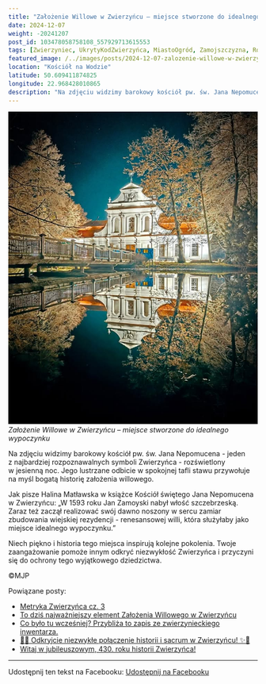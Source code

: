```yaml
---
title: "Założenie Willowe w Zwierzyńcu – miejsce stworzone do idealnego wypoczynku"
date: 2024-12-07
weight: -20241207
post_id: 103478058758108_557929713615553
tags: [Zwierzyniec, UkrytyKodZwierzyńca, MiastoOgród, Zamojszczyzna, Roztocze, Lubelskie, villarestituta, turystyka, dziedzictwo, zabytki, krajobrazy, TajemnicePrzeszłości, PodróżeWczasie, MagiczneMiejsce, KościółNaWodzie, RomantycznyZwierzyniec]
featured_image: /../images/posts/2024-12-07-zalozenie-willowe-w-zwierzyncu--miejsce-stworzone.jpg
location: "Kościół na Wodzie"
latitude: 50.609411874825
longitude: 22.968428010865
description: "Na zdjęciu widzimy barokowy kościół pw. św. Jana Nepomucena - jeden z najbardziej rozpoznawalnych symboli Zwierzyńca - rozświetlony w jesienną noc. Je..."
---
```


![Założenie Willowe w Zwierzyńcu – miejsce stworzone do idealnego wypoczynku](/images/posts/2024-12-07-zalozenie-willowe-w-zwierzyncu--miejsce-stworzone.jpg)
*Założenie Willowe w Zwierzyńcu – miejsce stworzone do idealnego wypoczynku*

Na zdjęciu widzimy barokowy kościół pw. św. Jana Nepomucena - jeden z najbardziej rozpoznawalnych symboli Zwierzyńca - rozświetlony w jesienną noc. Jego lustrzane odbicie w spokojnej tafli stawu przywołuje na myśl bogatą historię założenia willowego.

Jak pisze Halina Matławska w książce Kościół świętego Jana Nepomucena w Zwierzyńcu:
„W 1593 roku Jan Zamoyski nabył włość szczebrzeską. Zaraz też zaczął realizować swój dawno noszony w sercu zamiar zbudowania wiejskiej rezydencji - renesansowej willi, która służyłaby jako miejsce idealnego wypoczynku.”

Niech piękno i historia tego miejsca inspirują kolejne pokolenia. Twoje zaangażowanie pomoże innym odkryć niezwykłość Zwierzyńca i przyczyni się do ochrony tego wyjątkowego dziedzictwa.



©MJP

Powiązane posty:
- [Metryka Zwierzyńca cz. 3](/posts/Metryka-Zwierzynca-cz-3)
- [To dziś najważniejszy element Założenia Willowego w Zwierzyńcu](/posts/To-dzis-najwazniejszy-element-Zalozenia-Willowego)
- [Co było tu wcześniej? Przybliża to zapis ze zwierzynieckiego inwentarza.](/posts/Co-bylo-tu-wczesniej-Przybliza-to-zapis-ze-zwierzynieckiego)
- [🌟✨ Odkryjcie niezwykłe połączenie historii i sacrum w Zwierzyńcu! ✨🌟](/posts/-Odkryjcie-niezwykle-polaczenie-historii-i-sacrum)
- [Witaj w jubileuszowym, 430. roku historii Zwierzyńca!](/posts/Witaj-w-jubileuszowym-430-roku-historii-Zwierzynca)


---

Udostępnij ten tekst na Facebooku:
[Udostępnij na Facebooku](https://www.facebook.com/sharer/sharer.php?u=https://stowarzyszeniewachniewskiej.pl/posts/Zalozenie-Willowe-w-Zwierzyncu--miejsce-stworzone)

<script type="application/ld+json">
{
  "@context": "https://schema.org",
  "@type": "BlogPosting",
  "headline": "Założenie Willowe w Zwierzyńcu – miejsce stworzone do idealnego wypoczynku",
  "datePublished": "2024-12-07",
  "dateModified": "2024-12-07",
  "author": {
    "@type": "Person",
    "name": "Michał Jan Patyk"
  },
  "publisher": {
    "@type": "Organization",
    "name": "Stowarzyszenie im. Aleksandry Wachniewskiej",
    "logo": {
      "@type": "ImageObject",
      "url": "https://stowarzyszeniewachniewskiej.pl/images/logo/logo.svg"
    }
  },
  "mainEntityOfPage": {
    "@type": "WebPage",
    "@id": "https://stowarzyszeniewachniewskiej.pl/posts/Zalozenie-Willowe-w-Zwierzyncu--miejsce-stworzone"
  },
  "image": {
    "@type": "ImageObject",
    "url": "https://stowarzyszeniewachniewskiej.pl/images/posts/2024-12-07-zalozenie-willowe-w-zwierzyncu--miejsce-stworzone.jpg"
  },
  "articleSection": "Dziedzictwo Kulturowe i Zabytki",
  "keywords": "Zwierzyniec, UkrytyKodZwierzyńca, MiastoOgród, Zamojszczyzna, Roztocze, Lubelskie, villarestituta, turystyka, dziedzictwo, zabytki, krajobrazy, TajemnicePrzeszłości, PodróżeWczasie, MagiczneMiejsce, KościółNaWodzie, RomantycznyZwierzyniec",
  "wordCount": 102,
  "articleBody": "Na zdjęciu widzimy barokowy kościół pw. św. Jana Nepomucena - jeden z najbardziej rozpoznawalnych symboli Zwierzyńca - rozświetlony w jesienną noc. Jego lustrzane odbicie w spokojnej tafli stawu przywołuje na myśl bogatą historię założenia willowego.\n\nJak pisze Halina Matławska w książce Kościół świętego Jana Nepomucena w Zwierzyńcu:\n„W 1593 roku Jan Zamoyski nabył włość szczebrzeską. Zaraz też zaczął realizować swój dawno noszony w sercu zamiar zbudowania wiejskiej rezydencji - renesansowej willi, która służyłaby jako miejsce idealnego wypoczynku.”\n\nNiech piękno i historia tego miejsca inspirują kolejne pokolenia. Twoje zaangażowanie pomoże innym odkryć niezwykłość Zwierzyńca i przyczyni się do ochrony tego wyjątkowego dziedzictwa.\n\n               \n\n©MJP",
  "description": "Odkryj piękno Zwierzyńca i jego zabytki.",
  "copyrightHolder": {
    "@type": "Person",
    "name": "Michał Jan Patyk"
  }
}
</script>
<script type="application/ld+json">
{
  "@context": "https://schema.org",
  "@type": "BreadcrumbList",
  "itemListElement": [
    {
      "@type": "ListItem",
      "position": 1,
      "name": "Home",
      "item": "https://stowarzyszeniewachniewskiej.pl"
    },
    {
      "@type": "ListItem",
      "position": 2,
      "name": "posts",
      "item": "https://stowarzyszeniewachniewskiej.pl/posts"
    },
    {
      "@type": "ListItem",
      "position": 3,
      "name": "Założenie Willowe w Zwierzyńcu – miejsce stworzone do idealnego wypoczynku",
      "item": "https://stowarzyszeniewachniewskiej.pl/posts/Zalozenie-Willowe-w-Zwierzyncu--miejsce-stworzone"
    }
  ]
}
</script>
